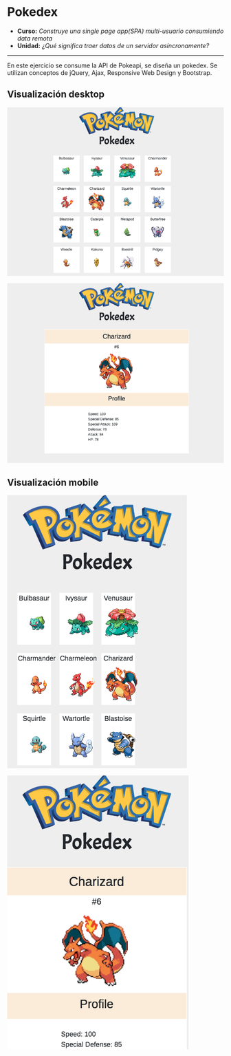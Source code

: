 # Pokedex

* **Curso:** _Construye una single page app(SPA) multi-usuario consumiendo data remota_
* **Unidad:** _¿Qué significa traer datos de un servidor asíncronamente?_

***

En este ejercicio se consume la API de Pokeapi, se diseña un pokedex. Se utilizan conceptos de jQuery, Ajax, Responsive Web Design y Bootstrap.


## Visualización desktop
![Desktop](assets/images/desktop.png)

![Desktop](assets/images/desktop2.png)

## Visualización mobile 
![Mobile](assets/images/mobile.png)

![Mobile](assets/images/mobile2.png)


